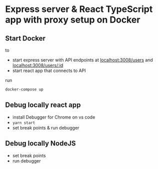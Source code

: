 # Express server & React TypeScript app with proxy setup on Docker

## Start Docker

to
- start express server with API endpoints at <localhost:3008/users> and <localhost:3008/users/:id> 
- start react app that connects to API

run

```sh
docker-compose up 
```

## Debug locally react app

- install Debugger for Chrome on vs code
- `yarn start`
- set break points & run debugger

## Debug locally NodeJS

- set break points
- run debugger
